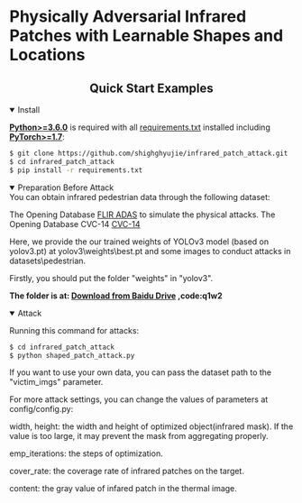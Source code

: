 # Physically Adversarial Infrared Patches with Learnable Shapes and Locations

## <div align="center">Quick Start Examples</div>

<details open>
<summary>Install</summary>
  
[**Python>=3.6.0**](https://www.python.org/) is required with all
[requirements.txt](https://github.com/shighghyujie/infrared_patch_attack/requirements.txt) installed including
[**PyTorch>=1.7**](https://pytorch.org/get-started/locally/):
  
<!-- $ sudo apt update && apt install -y libgl1-mesa-glx libsm6 libxext6 libxrender-dev -->


```bash
$ git clone https://github.com/shighghyujie/infrared_patch_attack.git
$ cd infrared_patch_attack
$ pip install -r requirements.txt
```

</details>

<details open>
<summary>Preparation Before Attack</summary>
  You can obtain infrared pedestrian data through the following dataset:

  The Opening Database [FLIR ADAS](https://www.flir.com/oem/adas/adas-dataset-form/) to simulate the physical attacks.
  The Opening Database CVC-14 [CVC-14](http://adas.cvc.uab.es/webfiles/datasets/CVC-14-Visible-Fir-Day-Night/CVC-14.rar)
  
  Here, we provide the our trained weights of YOLOv3 model (based on yolov3.pt) at yolov3\weights\best.pt and some images to conduct attacks in datasets\pedestrian.
  
  Firstly, you should put the folder "weights" in "yolov3".
  
  **The folder is at: [Download from Baidu Drive](https://pan.baidu.com/s/1cvG_FDyjMedQfixnVvHAkA) ,code:q1w2**
</details>

<details open>
<summary>Attack</summary>

Running this command for attacks:
```bash
$ cd infrared_patch_attack
$ python shaped_patch_attack.py
```

If you want to use your own data, you can pass the dataset path to the "victim_imgs" parameter.

For more attack settings, you can change the values of parameters at config/config.py:

width, height:  the width and height of optimized object(infrared mask). If the value is too large, it may prevent the mask from aggregating properly.

emp_iterations: the steps of optimization.

cover_rate:     the coverage rate of infrared patches on the target.

content:        the gray value of infared patch in the thermal image.
